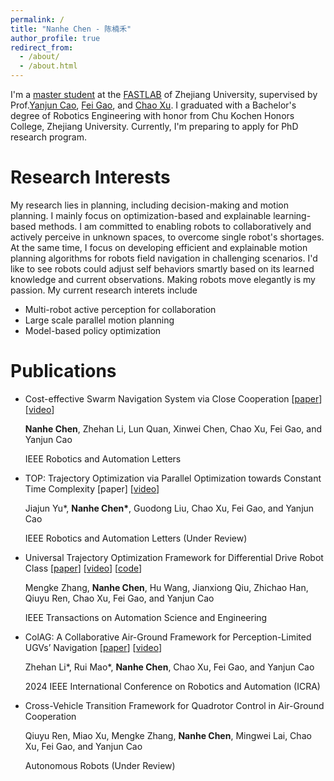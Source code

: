 ```yaml
---
permalink: /
title: "Nanhe Chen - 陈楠禾"
author_profile: true
redirect_from: 
  - /about/
  - /about.html
---
```


I'm a [master student](http://zju-fast.com/nanhe-chen/) at the [FASTLAB](http://zju-fast.com/) of Zhejiang University, supervised by Prof.[Yanjun Cao](http://zju-fast.com/research-group/yanjun-cao/), [Fei Gao](http://zju-fast.com/research-group/fei-gao/), and [Chao Xu](http://zju-fast.com/research-group/chao-xu/). 
I graduated with a Bachelor's degree of Robotics Engineering with honor from Chu Kochen Honors College, Zhejiang University. 
Currently, I'm preparing to apply for PhD research program.

Research Interests
======
My research lies in planning, including decision-making and motion planning. 
I mainly focus on optimization-based and explainable learning-based methods. 
I am committed to enabling robots to collaboratively and actively perceive in unknown spaces, to overcome single robot's shortages. 
At the same time, I focus on developing efficient and explainable motion planning algorithms for robots field navigation in challenging scenarios. 
I'd like to see robots could adjust self behaviors smartly based on its learned knowledge and current observations. Making robots move elegantly is my passion. My current research interets include
- Multi-robot active perception for collaboration
- Large scale parallel motion planning
- Model-based policy optimization

Publications
======
- Cost-effective Swarm Navigation System via Close Cooperation [[paper](https://ieeexplore.ieee.org/document/10545578/)] [[video](https://www.bilibili.com/video/BV1X7421Z7Gv/?vd_source=b2528621e6c9d392d6d429b1093e0eb2)]

  **Nanhe Chen**, Zhehan Li, Lun Quan, Xinwei Chen, Chao Xu, Fei Gao, and Yanjun Cao
  
  IEEE Robotics and Automation Letters

- TOP: Trajectory Optimization via Parallel Optimization towards Constant Time Complexity [paper] [[video](https://www.youtube.com/watch?v=00LBW0G8CwU)]

  Jiajun Yu*, **Nanhe Chen\***, Guodong Liu, Chao Xu, Fei Gao, and Yanjun Cao

  IEEE Robotics and Automation Letters (Under Review)

- Universal Trajectory Optimization Framework for Differential Drive Robot Class [[paper](https://ieeexplore.ieee.org/document/10924228)] [[video](https://www.youtube.com/watch?v=fo64QufedPo&feature=youtu.be)] [[code](https://zju-fast-lab.github.io/DDR-opt/)]

  Mengke Zhang, **Nanhe Chen**, Hu Wang, Jianxiong Qiu, Zhichao Han, Qiuyu Ren, Chao Xu, Fei Gao, and Yanjun Cao

  IEEE Transactions on Automation Science and Engineering

- ColAG: A Collaborative Air-Ground Framework for Perception-Limited UGVs’ Navigation [[paper](https://ieeexplore.ieee.org/document/10611264)] [[video](https://www.youtube.com/watch?v=yK9SyL2PPGc)]

  Zhehan Li*, Rui Mao*, **Nanhe Chen**, Chao Xu, Fei Gao, and Yanjun Cao

  2024 IEEE International Conference on Robotics and Automation (ICRA)

- Cross-Vehicle Transition Framework for Quadrotor Control in Air-Ground Cooperation

  Qiuyu Ren, Miao Xu, Mengke Zhang, **Nanhe Chen**, Mingwei Lai, Chao Xu, Fei Gao, and Yanjun Cao

  Autonomous Robots (Under Review)

